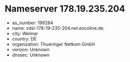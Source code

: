 # Nameserver 178.19.235.204

* as_number: 199284
* name: vdsl-178-19-235-204.net.encoline.de.
* city: Weimar
* country: DE
* organization: Thueringer Netkom GmbH
* version: Unknown
* dnssec: Unknown
